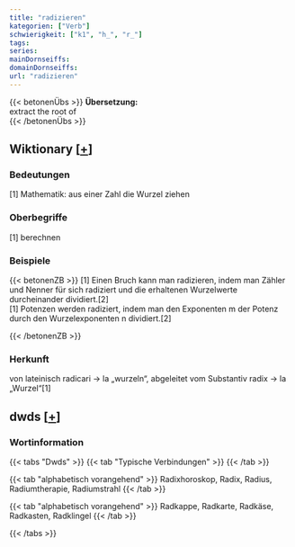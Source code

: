 ```yaml
---
title: "radizieren"
kategorien: ["Verb"]
schwierigkeit: ["k1", "h_", "r_"]
tags:
series:
mainDornseiffs:
domainDornseiffs:
url: "radizieren"
---
```


{{< betonenÜbs >}}
**Übersetzung:**  
extract the root of  
{{< /betonenÜbs >}}

## Wiktionary [[+](https://de.wiktionary.org/wiki/radizieren)]

### Bedeutungen
[1] Mathematik: aus einer Zahl die Wurzel ziehen  

### Oberbegriffe
[1] berechnen  

### Beispiele
{{< betonenZB >}}
[1] Einen Bruch kann man radizieren, indem man Zähler und Nenner für sich radiziert und die erhaltenen Wurzelwerte durcheinander dividiert.[2]  
[1] Potenzen werden radiziert, indem man den Exponenten m der Potenz durch den Wurzelexponenten n dividiert.[2]  

{{< /betonenZB >}}
### Herkunft
von lateinisch radicari → la „wurzeln“, abgeleitet vom Substantiv radix → la „Wurzel“[1]  



## dwds [[+](https://www.dwds.de/wb/radizieren)]

### Wortinformation
{{< tabs "Dwds" >}}
{{< tab "Typische Verbindungen" >}}
{{< /tab >}}

{{< tab "alphabetisch vorangehend" >}}
Radixhoroskop, Radix, Radius, Radiumtherapie, Radiumstrahl
{{< /tab >}}

{{< tab "alphabetisch vorangehend" >}}
Radkappe, Radkarte, Radkäse, Radkasten, Radklingel
{{< /tab >}}

{{< /tabs >}}

